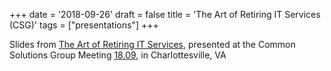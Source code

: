 +++
date = '2018-09-26'
draft = false
title = 'The Art of Retiring IT Services (CSG)'
tags = ["presentations"]
+++

Slides from [The Art of Retiring IT Services](https://stonesoup.org/meetings/1809/work2.pres/), presented at the 
Common Solutions Group Meeting [18.09](https://stonesoup.org/meetings/1809/index.html), in Charlottesville, VA